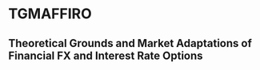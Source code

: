# TGMAFFIRO
## Theoretical Grounds and Market Adaptations of Financial FX and Interest Rate Options
